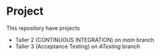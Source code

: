 
# Project
This repository have projects 
- Taller 2 (CONTINUOUS INTEGRATION) on *main* branch
- Taller 3 (Acceptance Testing) on *ATesting* branch
